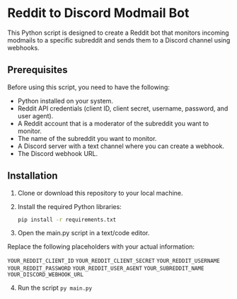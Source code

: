 # Reddit to Discord Modmail Bot

This Python script is designed to create a Reddit bot that monitors incoming modmails to a specific subreddit and sends them to a Discord channel using webhooks.

## Prerequisites

Before using this script, you need to have the following:

- Python installed on your system.
- Reddit API credentials (client ID, client secret, username, password, and user agent).
- A Reddit account that is a moderator of the subreddit you want to monitor.
- The name of the subreddit you want to monitor.
- A Discord server with a text channel where you can create a webhook.
- The Discord webhook URL.

## Installation

1. Clone or download this repository to your local machine.

2. Install the required Python libraries:

   ```bash
   pip install -r requirements.txt
   ```

3. Open the main.py script in a text/code editor.

Replace the following placeholders with your actual information:

`YOUR_REDDIT_CLIENT_ID`
`YOUR_REDDIT_CLIENT_SECRET`
`YOUR_REDDIT_USERNAME`
`YOUR_REDDIT_PASSWORD`
`YOUR_REDDIT_USER_AGENT`
`YOUR_SUBREDDIT_NAME`
`YOUR_DISCORD_WEBHOOK_URL`

4. Run the script `py main.py`
